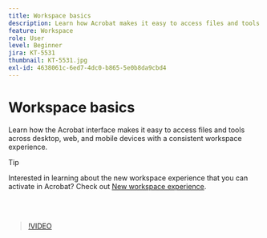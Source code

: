 ```yaml
---
title: Workspace basics
description: Learn how Acrobat makes it easy to access files and tools across desktop, web, and mobile
feature: Workspace
role: User
level: Beginner
jira: KT-5531
thumbnail: KT-5531.jpg
exl-id: 4638061c-6ed7-4dc0-b865-5e0b8da9cbd4
---
```

# Workspace basics

Learn how the Acrobat interface makes it easy to access files and tools across desktop, web, and mobile devices with a consistent workspace experience.

>[!TIP]
>
>Interested in learning about the new workspace experience that you can activate in Acrobat? Check out [New workspace experience](new-workspace.md).

<br>&nbsp;

>[!VIDEO](https://video.tv.adobe.com/v/337971?quality=12&learn=on&hidetitle=true)

